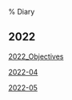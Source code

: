 % Diary

## 2022

[2022_Objectives](2022_Objectives.md)

[2022-04](2022-04.md)

[2022-05](2022-05.md)
